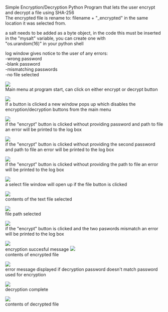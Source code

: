 Simple Encryption/Decryption Python Program that lets the user encrypt and decrypt a file using SHA-256 <br />
The encrypted file is rename to: filename + "_encrypted" in the same location it was selected from.

a salt needs to be added as a byte object, in the code this must be inserted in the "mysalt" variable, you can create one with <br /> "os.urandom(16)" in your python shell

log window gives notice to the user of any errors:<br />
-wrong password<br />
-blank password<br />
-mismatching passwords<br />
-no file selected<br />

![](img/e1.PNG)<br />
Main menu at program start, can click on either encrypt or decrypt button


![](img/e2.PNG)<br />
If a button is clicked a new window pops up which disables the encryption/decryption buttons from the main menu


![](img/e3.PNG)<br />
if the "encrypt" button is clicked without providing password and path to file an error will be printed to the log box


![](img/e4.PNG)<br />
if the "encrypt" button is clicked without providing the second password and path to file an error will be printed to the log box


![](img/e5.PNG)<br />
if the "encrypt" button is clicked without providing the path to file an error will be printed to the log box


![](img/e6.PNG)<br />
a select file window will open up if the file button is clicked

![](img/e8.PNG)<br />
contents of the text file selected

![](img/e10.PNG)<br />
file path selected

![](img/e11.PNG)<br />
if the "encrypt" button is clicked and the two paswords mismatch an error will be printed to the log box

![](img/e12.PNG)<br />
encryption succesful message
![](img/e13.PNG)<br />
contents of encrypted file

![](img/e14.PNG)<br />
error message displayed if decryption password doesn't match password used for encryption

![](img/e15.PNG)<br />
decryption complete

![](img/e16.PNG)<br />
contents of decrypted file
